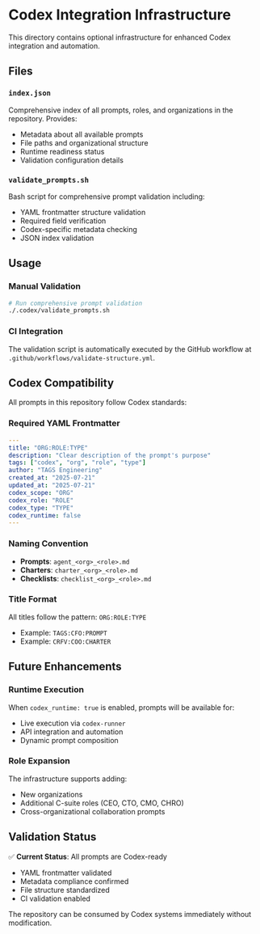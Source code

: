 # Codex Integration Infrastructure

This directory contains optional infrastructure for enhanced Codex integration and automation.

## Files

### `index.json`

Comprehensive index of all prompts, roles, and organizations in the repository. Provides:

- Metadata about all available prompts
- File paths and organizational structure
- Runtime readiness status
- Validation configuration details

### `validate_prompts.sh`

Bash script for comprehensive prompt validation including:

- YAML frontmatter structure validation
- Required field verification
- Codex-specific metadata checking
- JSON index validation

## Usage

### Manual Validation

```bash
# Run comprehensive prompt validation
./.codex/validate_prompts.sh
```

### CI Integration

The validation script is automatically executed by the GitHub workflow at `.github/workflows/validate-structure.yml`.

## Codex Compatibility

All prompts in this repository follow Codex standards:

### Required YAML Frontmatter

```yaml
---
title: "ORG:ROLE:TYPE"
description: "Clear description of the prompt's purpose"
tags: ["codex", "org", "role", "type"]
author: "TAGS Engineering"
created_at: "2025-07-21"
updated_at: "2025-07-21"
codex_scope: "ORG"
codex_role: "ROLE"
codex_type: "TYPE"
codex_runtime: false
---
```

### Naming Convention

- **Prompts**: `agent_<org>_<role>.md`
- **Charters**: `charter_<org>_<role>.md`
- **Checklists**: `checklist_<org>_<role>.md`

### Title Format

All titles follow the pattern: `ORG:ROLE:TYPE`

- Example: `TAGS:CFO:PROMPT`
- Example: `CRFV:COO:CHARTER`

## Future Enhancements

### Runtime Execution

When `codex_runtime: true` is enabled, prompts will be available for:

- Live execution via `codex-runner`
- API integration and automation
- Dynamic prompt composition

### Role Expansion

The infrastructure supports adding:

- New organizations
- Additional C-suite roles (CEO, CTO, CMO, CHRO)
- Cross-organizational collaboration prompts

## Validation Status

✅ **Current Status**: All prompts are Codex-ready

- YAML frontmatter validated
- Metadata compliance confirmed
- File structure standardized
- CI validation enabled

The repository can be consumed by Codex systems immediately without modification.
